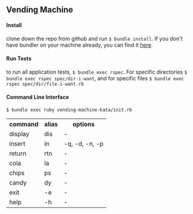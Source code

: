 ## Vending Machine

#### Install
clone down the repo from github and run ```$ bundle install```.  If you don't have bundler on your machine already, you can find it [here](https://github.com/bundler/bundler).

#### Run Tests
to run all application tests, ```$ bundle exec rspec```.  For specific directories ```$ bundle exec rspec spec/dir-i-want```, and for specific files ```$ bundle exec rspec spec/dir/file-i-want.rb```  

#### Command Line Interface
```$ bundle exec ruby vending-machine-kata/init.rb```

<table>
  <tr>
    <th>command</th><th>alias</th><th>options</th>
  </tr>
  <tr>
    <td>display</td><td>dis</td><td> - </td>
  </tr>
  <tr>
    <td>insert</td><td>in</td><td>-q, -d, -n, -p</td>
  </tr>
  <tr>
    <td>return</td><td>rtn</td><td> - </td>
  </tr>
  <tr>
    <td>cola</td><td>la</td><td> - </td>
  </tr>    
  <tr>
    <td>chips</td><td>ps</td><td> - </td>
  </tr>    
  <tr>
    <td>candy</td><td>dy</td><td> - </td>
  </tr>
  <tr>
    <td>exit</td><td>-e</td><td> - </td>
  </tr>    
  <tr>
    <td>help</td><td>-h</td><td> - </td>
  </tr>    
</table>